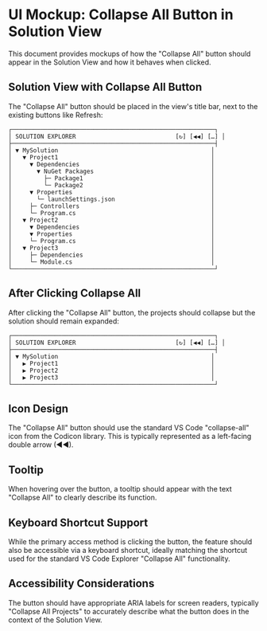 # UI Mockup: Collapse All Button in Solution View

This document provides mockups of how the "Collapse All" button should appear in the Solution View and how it behaves when clicked.

## Solution View with Collapse All Button

The "Collapse All" button should be placed in the view's title bar, next to the existing buttons like Refresh:

```
┌─────────────────────────────────────────────────────────┐
│ SOLUTION EXPLORER                            [↻] [◀◀] […] │
├─────────────────────────────────────────────────────────┤
│ ▼ MySolution                                           │
│   ▼ Project1                                           │
│     ▼ Dependencies                                     │
│       ▼ NuGet Packages                                 │
│         ├─ Package1                                    │
│         └─ Package2                                    │
│     ▼ Properties                                       │
│       └─ launchSettings.json                           │
│     ├─ Controllers                                     │
│     └─ Program.cs                                      │
│   ▼ Project2                                           │
│     ▼ Dependencies                                     │
│     ▼ Properties                                       │
│     └─ Program.cs                                      │
│   ▼ Project3                                           │
│     ├─ Dependencies                                    │
│     └─ Module.cs                                       │
└─────────────────────────────────────────────────────────┘
```

## After Clicking Collapse All

After clicking the "Collapse All" button, the projects should collapse but the solution should remain expanded:

```
┌─────────────────────────────────────────────────────────┐
│ SOLUTION EXPLORER                            [↻] [◀◀] […] │
├─────────────────────────────────────────────────────────┤
│ ▼ MySolution                                           │
│   ▶ Project1                                           │
│   ▶ Project2                                           │
│   ▶ Project3                                           │
└─────────────────────────────────────────────────────────┘
```

## Icon Design

The "Collapse All" button should use the standard VS Code "collapse-all" icon from the Codicon library. This is typically represented as a left-facing double arrow (◀◀).

## Tooltip

When hovering over the button, a tooltip should appear with the text "Collapse All" to clearly describe its function.

## Keyboard Shortcut Support

While the primary access method is clicking the button, the feature should also be accessible via a keyboard shortcut, ideally matching the shortcut used for the standard VS Code Explorer "Collapse All" functionality.

## Accessibility Considerations

The button should have appropriate ARIA labels for screen readers, typically "Collapse All Projects" to accurately describe what the button does in the context of the Solution View.